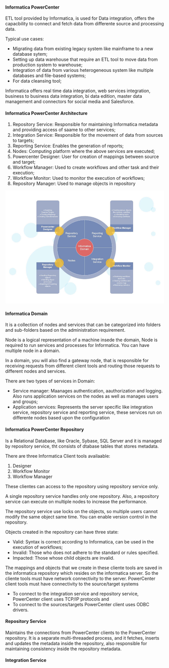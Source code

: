 #### Informatica PowerCenter

ETL tool provided by Informatica, is used for Data integration, offers the capacbility to connect and fetch data from differente source and processing data.

Typical use cases:

* Migrating data from existing legacy system like mainframe to a new database sytem;
* Setting up data warehouse that require an ETL tool to move data from production system to warehouse;
* Integration of data from various heterogeneous system like multiple databases and file-based systems;
* For data cleansing tool;

Informatica offers real time data integration, web services integration, business to business data integration, bi data edition, master data management and connectors for social media and Salesforce.

#### Informatica PowerCenter Architecture

1. Repository Service: Responsible for maintaining Informatica metadata and providing access of saame to other services;
2. Integration Service: Responsible for the movement of data from sources to targets;
3. Reporting Service: Enables the generation of reports;
4. Nodes: Computing platform where the above services are executed;
5. Powercenter Designer: User for creation of mappings between source and target;
6. Workflow Manager: Used to create workflows and other task and their execution;
7. Workflow Monitor: Used to monitor the execution of workflows;
8. Repository Manager: Used to manage objects in repository

![PowerCenter Architecture)](powercenter_architecture.png "PowerCenter")

#### Informatica Domain

It is a collection of nodes and services that can be categorized into folders and sub-folders based on the administration requirement.

Node is a logical representation of a machine insede the domain, Node is required to run services and processes for Informatica. You can have multiple node in a domain.

In a domain, you will also find a gateway node, that is responsible for receiving requests from different client tools and routing those requests to different nodes and services.

There are two types of services in Domain:

* Service manager: Maanages authentication, aauthorization and logging. Also runs application services on the nodes as well as manages users and groups;
* Application services: Represents the server specific like integration service, repository service and reporting service, these services run on differente nodes based upon the configuration

#### Informatica PowerCenter Repository

Is a Relational Database, like Oracle, Sybase, SQL Server and it is managed by repository service, tht consists of dtabase tables that stores metadata.

There are three Informatica Client tools availaable:

1. Designer
2. Workflow Monitor
3. Workflow Manager

These clientes can access to the repository using repository service only.

A single repository service handles only one repository. Also, a repository service can execute on multiple nodes to increase the performance.

The repository service use locks on the objects, so multiple users cannot modify the same object same time. You can enable version control in the repository.

Objects created in the repository can have three state:

* Valid: Syntax is correct according to Informatica, can be used in the execution of workflows;
* Invalid: Those who does not adhere to the standard or rules specified.
* Impacted: Those whose child objects are invalid.


The mappings and objects that we create in these cliente tools are saved in the informatica repository which resides on the informatica server. So the cliente tools must have network connectivity to the server. PowerCenter client tools must have connectivity to the source/target systems

* To connect to the integration service and repository service, PowerCenter client uses TCP/IP protocols and
* To connect to the sources/targets PowerCenter client uses ODBC drivers.


#### Repository Service

Maintains the connections from PowerCenter clients to the PowerCenter repository. It is a separate multi-threaaded process, and it fetches, inserts and updates the metadata inside the repository, also responsible for maintaining consistency inside the repository metadata.

#### Integration Service